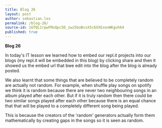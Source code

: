 ```yaml
---
title: Blog 26
layout: post
author: sebastian.los
permalink: /blog-26/
source-id: 1GTQL1rpwFMxQpc5D_zwz5boBvsX5c6XXExooWKguh64
published: true
---
```

**Blog 26**

In today's IT lesson we learned how to embed our repl.it projects into our blogs (my repl.it will be embedded in this blog) by clicking share and then it showed us the embed url that bwe edit into the blog after the blog is already posted. 

We also learnt that some things that are believed to be completely random are actually not random. For example, when shuffle play songs on spotify we think it is random because there are never two neighbouring songs in an album  played after each other. But if it is truly random then there could be two similar songs played after each other because there is an equal chance that that will be played to a completely different song being played. 

This is because the creators of the 'random' generators actually form them mathematically by creating gaps in the songs so it is seen as random.

